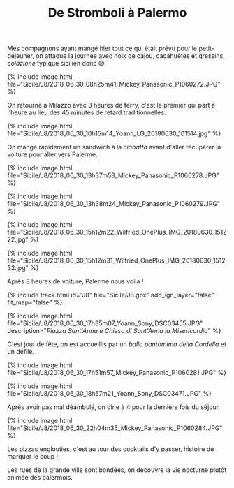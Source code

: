 ﻿---
title: "De Stromboli à Palermo"
permalink: /Sicile/J8/
sidebar:
  nav: "sicile"
enable_tracks: true
---

Mes compagnons ayant mangé hier tout ce qui était prévu pour le petit-déjeuner, on attaque la journée avec noix de cajou, cacahuètes et gressins, *colazione* typique sicilien donc :sweat_smile:

{% include image.html file="Sicile/J8/2018_06_30_08h25m41_Mickey_Panasonic_P1060272.JPG" %}

On retourne à Milazzo avec 3 heures de ferry, c'est le premier qui part à l'heure au lieu des 45 minutes de retard traditionnelles.

{% include image.html file="Sicile/J8/2018_06_30_10h15m14_Yoann_LG_20180630_101514.jpg" %}

On mange rapidement un sandwich à la *ciabatta* avant d'aller récupérer la voiture pour aller vers Palerme.

{% include image.html file="Sicile/J8/2018_06_30_13h37m58_Mickey_Panasonic_P1060278.JPG" %}

{% include image.html file="Sicile/J8/2018_06_30_13h38m24_Mickey_Panasonic_P1060279.JPG" %}

{% include image.html file="Sicile/J8/2018_06_30_15h12m22_Wilfried_OnePlus_IMG_20180630_151222.jpg" %}

{% include image.html file="Sicile/J8/2018_06_30_15h12m31_Wilfried_OnePlus_IMG_20180630_151232.jpg" %}

Après 3 heures de voiture, Palerme nous voilà !

{% include track.html id="J8" file="Sicile/J8.gpx" add_ign_layer="false" fit_map="false" %}

{% include image.html file="Sicile/J8/2018_06_30_17h35m07_Yoann_Sony_DSC03455.JPG" description="*Piazza Sant'Anna e Chiesa di Sant'Anna la Misericordia*" %}

C'est jour de fête, on est accueillis par un *ballo pantomima della Cordella* et un défilé.

{% include image.html file="Sicile/J8/2018_06_30_17h51m57_Mickey_Panasonic_P1060281.JPG" %}

{% include image.html file="Sicile/J8/2018_06_30_18h57m21_Yoann_Sony_DSC03471.JPG" %}

Après avoir pas mal déambulé, on dîne à 4 pour la dernière fois du séjour.

{% include image.html file="Sicile/J8/2018_06_30_22h04m35_Mickey_Panasonic_P1060284.JPG" %}

Les pizzas englouties, c'est au tour des cocktails d'y passer, histoire de marquer le coup !

Les rues de la grande ville sont bondées, on découvre la vie nocturne plutôt animée des palermois.
